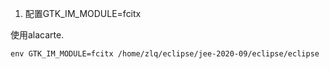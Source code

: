 1. 配置GTK_IM_MODULE=fcitx

使用alacarte.

```
env GTK_IM_MODULE=fcitx /home/zlq/eclipse/jee-2020-09/eclipse/eclipse
```

